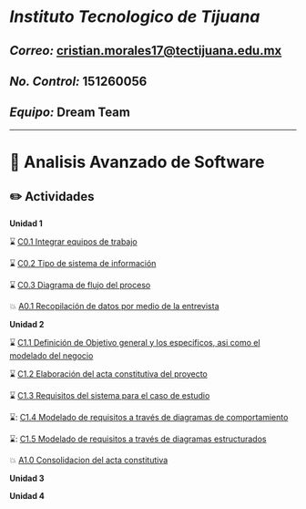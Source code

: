 # ***Instituto Tecnologico de Tijuana*** 

## ***Correo:*** cristian.morales17@tectijuana.edu.mx

## ***No. Control:*** 151260056

## ***Equipo:*** Dream Team
---

# :blue_book: Analisis Avanzado de Software

## :pencil2: Actividades

**Unidad 1**

⌛️ [C0.1 Integrar equipos de trabajo](https://github.com/aris-dev/Analisis-Avanzado-de-Software/blob/main/Blog/C0.1_CristhianMorales_DreamTeam.md)

⌛️ [C0.2 Tipo de sistema de información](https://github.com/aris-dev/Analisis-Avanzado-de-Software/blob/main/Blog/C0.2_CristhianMorales_DreamTeam.md)

⌛️ [C0.3 Diagrama de flujo del proceso](https://github.com/aris-dev/Analisis-Avanzado-de-Software/blob/main/Blog/C0.3_Diagrama%20de%20flujo%20del%20proceso_CristhianMorales.md)

:boom: [A0.1 Recopilación de datos por medio de la entrevista](https://github.com/aris-dev/Analisis-Avanzado-de-Software/blob/main/Blog/A0.1_Recopilaci%C3%B3n_de_datos_por_medio_de_la_entrevista_MoralesArismendiCristhian.md)


**Unidad 2**

⌛️ [C1.1 Definición de Objetivo general y los especificos, asi como el modelado del negocio](https://github.com/aris-dev/Analisis-Avanzado-de-Software/blob/main/Blog/C1.1_Definici%C3%B3n%20de%20Objetivo%20general%20y%20los%20especificos,%20asi%20como%20el%20modelado%20del%20negocio_CristhianMorales.md)

⌛️ [C1.2 Elaboración del acta constitutiva del proyecto](https://github.com/aris-dev/Analisis-Avanzado-de-Software/blob/main/Blog/C1.2_Elaboracion%20del%20acta%20constitutiva%20del%20proyecto_CristhianMorales.md)

⌛️ [C1.3 Requisitos del sistema para el caso de estudio](https://github.com/aris-dev/Analisis-Avanzado-de-Software/blob/main/Blog/C1.3_Requisitos_del_sistema_para_el_caso_de_estudio_CristhianMoralesArismendi.md)

⌛️: [C1.4 Modelado de requisitos a través de diagramas de comportamiento](https://github.com/aris-dev/Analisis-Avanzado-de-Software/blob/main/Blog/C1.4_UML_Casos_de_uso_secuencia_clases_CristhianMoralesArismendi.md)

⌛️: [C1.5 Modelado de requisitos a través de diagramas estructurados](https://github.com/aris-dev/Analisis-Avanzado-de-Software/blob/main/Blog/C1.5_UML_Estado_componentes_distribucion_CristhianMoralesArismendi.md)

:boom: [A1.0 Consolidacion del acta constitutiva](https://github.com/aris-dev/Analisis-Avanzado-de-Software/blob/main/Blog/A1.0_Preparation_of_the_constitutive_act_of_the_project_CristhianMorales.md)

**Unidad 3**

**Unidad 4**
